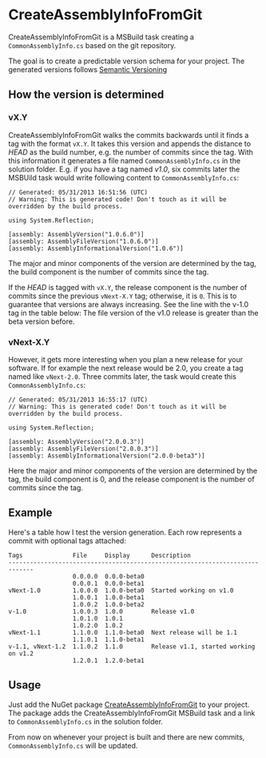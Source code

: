 # CreateAssemblyInfoFromGit

CreateAssemblyInfoFromGit is a MSBuild task creating a `CommonAssemblyInfo.cs` based on the git repository.

The goal is to create a predictable version schema for your project. The generated versions follows [Semantic Versioning](http://semver.org)

## How the version is determined

### vX.Y

CreateAssemblyInfoFromGit walks the commits backwards until it finds a tag with the format `vX.Y`. It takes this version and appends the distance to _HEAD_ as the build number, e.g. the number of commits since the tag. With this information it generates a file named `CommonAssemblyInfo.cs` in the solution folder. E.g. if you have a tag named _v1.0_, six commits later the MSBUild task would write following content to `CommonAssemblyInfo.cs`:

    // Generated: 05/31/2013 16:51:56 (UTC)
    // Warning: This is generated code! Don't touch as it will be overridden by the build process.
    
    using System.Reflection;
    
    [assembly: AssemblyVersion("1.0.6.0")]
    [assembly: AssemblyFileVersion("1.0.6.0")]
    [assembly: AssemblyInformationalVersion("1.0.6")]
    
The major and minor components of the version are determined by the tag, the build component is the number of commits since the tag. 

If the _HEAD_ is tagged with `vX.Y`, the release component is the number of commits since the previous `vNext-X.Y` tag; otherwise, it is `0`. This is to guarantee that versions are always increasing. See the line with the v-1.0 tag in the table below: The file version of the v1.0 release is greater than the beta version before. 

### vNext-X.Y

However, it gets more interesting when you plan a new release for your software. If for example the next release would be 2.0, you create a tag named like `vNext-2.0`. Three commits later, the task would create this `CommonAssemblyInfo.cs`:

    // Generated: 05/31/2013 16:55:17 (UTC)
    // Warning: This is generated code! Don't touch as it will be overridden by the build process.
    
    using System.Reflection;
    
    [assembly: AssemblyVersion("2.0.0.3")]
    [assembly: AssemblyFileVersion("2.0.0.3")]
    [assembly: AssemblyInformationalVersion("2.0.0-beta3")]

Here the major and minor components of the version are determined by the tag, the build component is 0, and the release component is the number of commits since the tag.
    
## Example

Here's a table how I test the version generation. Each row represents a commit with optional tags attached:

    Tags              File     Display      Description
    -----------------------------------------------------------------------------
                      0.0.0.0  0.0.0-beta0  
                      0.0.0.1  0.0.0-beta1  
    vNext-1.0         1.0.0.0  1.0.0-beta0  Started working on v1.0
                      1.0.0.1  1.0.0-beta1
                      1.0.0.2  1.0.0-beta2
    v-1.0             1.0.0.3  1.0.0        Release v1.0
                      1.0.1.0  1.0.1
		              1.0.2.0  1.0.2
    vNext-1.1         1.1.0.0  1.1.0-beta0  Next release will be 1.1
                      1.1.0.1  1.1.0-beta1
    v-1.1, vNext-1.2  1.1.0.2  1.1.0        Release v1.1, started working on v1.2
                      1.2.0.1  1.2.0-beta1			

## Usage

Just add the NuGet package [CreateAssemblyInfoFromGit](https://nuget.org/packages/CreateAssemblyInfoFromGit/) to your project. The package adds the CreateAssemblyInfoFromGit MSBuild task and a link to `CommonAssemblyInfo.cs` in the solution folder.

From now on whenever your project is built and there are new commits, `CommonAssemblyInfo.cs` will be updated.